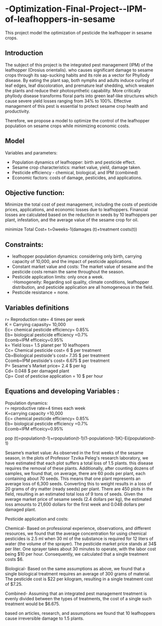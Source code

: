 # -Optimization-Final-Project--IPM-of-leafhoppers-in-sesame
This project model the optimization of pesticide the leafhopper in sesame crops. 

## Introduction
The subject of this project is the integrated pest management (IPM) of the leafhopper (Orosius orientalis). who causes significant damage to sesame crops through its sap-sucking habits and its role as a vector for Phyllody disease. By eating the plant sap, both nymphs and adults induce curling of leaf edges, leaf discoloration, and premature leaf shedding, which weaken the plants and reduce their photosynthetic capability. More critically phyllody disease transforms floral parts into green leaf-like structures which cause severe yield losses ranging from 34% to 100%. Effective management of this pest is essential to protect sesame crop health and productivity.

Therefore, we propose a model to optimize the control of the leafhopper population on sesame crops while minimizing economic costs.

## Model
Variables and parameters:<br />
- Population dynamics of leafhopper: birth and pesticide effect.<br />
- Sesame crop characteristics: market value, yield, damage taken.<br />
- Pesticide efficiency - chemical, biological, and IPM (combined) <br />
- Economic factors: costs of damage, pesticides, and applications.<br />
 
## Objective function:
Minimize the total cost of pest management, including the costs of pesticide prices, applications, and economic losses due to leafhoppers. Financial losses are calculated based on the reduction in seeds by 10 leafhoppers per plant, infestation,  and the average value of the sesame crop for oil.

minimize Total Cost= t=0weeks-1(damages (t)+treatment costs(t))


## Constraints: 
- leafhopper population dynamics: considering only birth, carrying capacity of 10,000, and the impact of pesticide applications. <br />
- Constant market value and costs: The market value of sesame and the pesticide costs remain the same throughout the season.<br />
- Pesticide application limits: only once a week.<br />
-Homogeneity: Regarding soil quality, climate conditions, leafhopper distribution, and pesticide application are all homogeneous in the field.<br />
- Pesticide resistance = none. <br />

## Variables definitions
r= Reproduction rate= 4 times per week<br />
K = Carrying capasity= 10,000<br />
Ec= chemical pesticide efficiency= 0.85%<br />
Eb= biological pesticide efficiency =0.7%  <br />
Ecomb=IPM efficeicy=0.95% <br />
k= Yield loss= 1.5 planet per 10 leafhopers<br />
Cc= Chemical pesticide cost= 6 $ per treatment<br />
Cb=Biological pestiside's cost= 7.35 $ per treatment <br />
Ccomb=IPM pestiside's cost= 6.675 $ per treatment <br />
P=  Sesame's Market price= 2.4 $ per kg<br />
Cd= 0.048 $ per damaged plant<br />
Cp= Cost of pesticise application = 10 $  per hour<br />

## Equations and developing Variables :

Population dynamics:<br />
r= reproductive rate=4 times each week <br />
K=carrying capacity =10,000<br />
Ec= chemical pesticide efficiency= 0.85%<br />
Eb= biological pesticide efficiency =0.7%  <br />
Ecomb=IPM efficeicy=0.95% <br />

pop (t)=population(t-1)+rpopulation(t-1)(1-population(t-1)K)-Ei(population(t-1) 


Sesame’s market value:
As observed in the first weeks of the sesame season, in the plots of Professor Tzvika Peleg's research laboratory, we have estimated that each plot suffers a total loss of 1.5 plants. this disease requires the removal of these plants. Additionally, after counting dozens of samples, we found that, on average, there are 60 pods per plant, each containing about 70 seeds. This means that one plant represents an average loss of 6,300 seeds. Converting this to weight results in a loss of 20 grams of dry matter (ready seeds) per plant. There are 450 plots in the field, resulting in an estimated total loss of 9 tons of seeds. Given the average market price of sesame seeds (2.4 dollars per kg), the estimated loss amounts to 21,600 dollars for the first week and 0.048 dollars per damaged plant. 


Pesticide application and costs:

Chemical- Based on professional experience, observations, and different resources, we found that the average concentration for using chemical pesticides is 2.5 ml when 30 ml of the substance is required for 12 liters of water (the volume of the sprayer). The pesticide market price stands at 34$ per liter. One sprayer takes about 30 minutes to operate, with the labor cost being $10 per hour. Consequently, we calculated that a single treatment costs $6.

Biological- Based on the same assumptions as above, we found that a single biological treatment requires an average of 300 grams of material. The pesticide cost is $22 per kilogram, resulting in a single treatment cost of $7.25.

Combined- Assuming that an integrated pest management treatment is evenly divided between the types of treatments, the cost of a single such treatment would be $6.675.

based on articles, research, and assumptions we found that 10 leafhoppers cause irreversible damage to 1.5 plants.  
